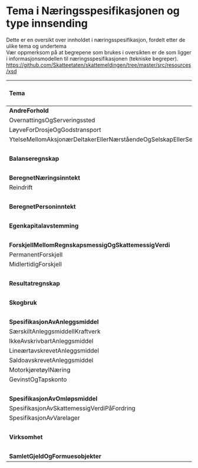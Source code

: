 # Tema i Næringsspesifikasjonen og type innsending

Dette er en oversikt over innholdet i næringsspesifikasjon, fordelt etter de ulike tema og undertema<br/>
Vær oppmerksom på at begrepene som brukes i oversikten er de som ligger i informasjonsmodellen til
næringsspesifikasjonen (tekniske
begreper). https://github.com/Skatteetaten/skattemeldingen/tree/master/src/resources/xsd

| Tema                                                                             | Personlig<br/>Ingen regnskapslikt | Personlig<br/>Full regnskapslikt | SDF<br/>Begrenset regnskapslikt | SDF<br/>Full regnskapslikt | Upersonlige <br/>Full regnskapslikt |
|:---------------------------------------------------------------------------------|:---------------------------------:|:--------------------------------:|:-------------------------------:|:--------------------------:|:-----------------------------------:|
| **AndreForhold**                                                                 |                                   |                                  |                                 |                            |                                     |
| OvernattingsOgServeringssted                                                     |                 x                 |                x                 |                x                |             x              |                  x                  |
| LøyveForDrosjeOgGodstransport                                                    |                 x                 |                x                 |                x                |             x              |                  x                  |
| YtelseMellomAksjonærDeltakerEllerNærståendeOgSelskapEllerSelskapetsDatterselskap |                                   |                                  |                x                |             x              |                  x                  |
| <br/>                                                                            |                                   |                                  |                                 |                            |                                     |
| **Balanseregnskap**                                                              |                 x                 |                x                 |                x                |             x              |                  x                  |
| <br/>                                                                            |                                   |                                  |                                 |                            |                                     |
| **BeregnetNæringsinntekt**                                                       |                 x                 |                x                 |                x                |             x              |                  x                  |
| Reindrift                                                                        |                 x                 |                x                 |                                 |                            |                                     |
| <br/>                                                                            |                                   |                                  |                                 |                            |                                     |
| **BeregnetPersoninntekt**                                                        |                 x                 |                x                 |                                 |                            |                                     |
| <br/>                                                                            |                                   |                                  |                                 |                            |                                     |
| **Egenkapitalavstemming**                                                        |                 x                 |                x                 |                x                |             x              |                  x                  |
| <br/>                                                                            |                                   |                                  |                                 |                            |                                     |
| **ForskjellMellomRegnskapsmessigOgSkattemessigVerdi**                            |                                   |                                  |                                 |                            |                                     |
| PermanentForskjell                                                               |                                   |                x                 |                                 |             x              |                  x                  |
| MidlertidigForskjell                                                             |                                   |                x                 |                                 |             x              |                  x                  |
| <br/>                                                                            |                                   |                                  |                                 |                            |                                     |
| **Resultatregnskap**                                                             |                 x                 |                x                 |                x                |             x              |                  x                  |
| <br/>                                                                            |                                   |                                  |                                 |                            |                                     |
| **Skogbruk**                                                                     |                 x                 |                x                 |                                 |                            |                                     |
| <br/>                                                                            |                                   |                                  |                                 |                            |                                     |
| **SpesifikasjonAvAnleggsmiddel**                                                 |                                   |                                  |                                 |                            |                                     |
| SærskiltAnleggsmiddelIKraftverk                                                  |                 x                 |                x                 |                                 |                            |                                     |
| IkkeAvskrivbartAnleggsmiddel                                                     |                 x                 |                x                 |                x                |             x              |                  x                  |
| LineærtavskrevetAnleggsmiddel                                                    |                 x                 |                x                 |                x                |             x              |                  x                  |
| SaldoavskrevetAnleggsmiddel                                                      |                 x                 |                x                 |                x                |             x              |                  x                  |
| MotorkjøretøyINæring                                                             |                 x                 |                x                 |                x                |             x              |                                     |
| GevinstOgTapskonto                                                               |                 x                 |                x                 |                x                |             x              |                  x                  |
| <br/>                                                                            |                                   |                                  |                                 |                            |                                     |
| **SpesifikasjonAvOmløpsmiddel**                                                  |                                   |                                  |                                 |                            |                                     |
| SpesifikasjonAvSkattemessigVerdiPåFordring                                       |                 x                 |                x                 |                x                |             x              |                  x                  |
| SpesifikasjonAvVarelager                                                         |                 x                 |                x                 |                x                |             x              |                  x                  |
| <br/>                                                                            |                                   |                                  |                                 |                            |                                     |
| **Virksomhet**                                                                   |                 x                 |                x                 |                x                |             x              |                  x                  |
| <br/>                                                                            |                                   |                                  |                                 |                            |                                     |
| **SamletGjeldOgFormuesobjekter**                                                 |                 x                 |                x                 |                                 |                            |                                     |

